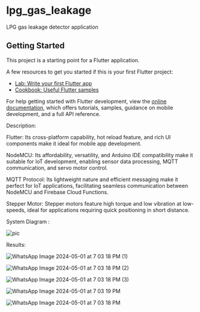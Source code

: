 # lpg_gas_leakage

LPG gas leakage detector application

## Getting Started

This project is a starting point for a Flutter application.

A few resources to get you started if this is your first Flutter project:

- [Lab: Write your first Flutter app](https://docs.flutter.dev/get-started/codelab)
- [Cookbook: Useful Flutter samples](https://docs.flutter.dev/cookbook)

For help getting started with Flutter development, view the
[online documentation](https://docs.flutter.dev/), which offers tutorials,
samples, guidance on mobile development, and a full API reference.

Description:

Flutter: Its cross-platform capability, hot reload feature, and rich UI components make it ideal for mobile app development.

NodeMCU: Its affordability, versatility, and Arduino IDE compatibility make it suitable for IoT development, enabling sensor data processing, MQTT communication, and servo motor control.

MQTT Protocol: Its lightweight nature and efficient messaging make it perfect for IoT applications, facilitating seamless communication between NodeMCU and Firebase Cloud Functions.

Stepper Motor: Stepper motors feature high torque and low vibration at low-speeds, ideal for applications requiring quick positioning in short distance.

System Diagram :

![pic](https://github.com/Aakaash-MAK/Lpg_gas_leakage_detection/assets/92644874/78e0e7ff-d132-4191-9a33-108b149f6224)

Results:

![WhatsApp Image 2024-05-01 at 7 03 18 PM (1)](https://github.com/Aakaash-MAK/Lpg_gas_leakage_detection/assets/92644874/27064423-1330-4d2d-ab7f-1183059ce756)

![WhatsApp Image 2024-05-01 at 7 03 18 PM (2)](https://github.com/Aakaash-MAK/Lpg_gas_leakage_detection/assets/92644874/51b1dca8-1f55-4ccf-a808-0d129dc2ff9c)

![WhatsApp Image 2024-05-01 at 7 03 18 PM (3)](https://github.com/Aakaash-MAK/Lpg_gas_leakage_detection/assets/92644874/c702a38c-2f17-4484-92f1-f9fb2757a24c)

![WhatsApp Image 2024-05-01 at 7 03 19 PM](https://github.com/Aakaash-MAK/Lpg_gas_leakage_detection/assets/92644874/f82f0d97-c129-4e2c-bb96-05e83fdb0537)

![WhatsApp Image 2024-05-01 at 7 03 18 PM](https://github.com/Aakaash-MAK/Lpg_gas_leakage_detection/assets/92644874/1bb8dd14-b6ef-4fca-881c-2b6225c4b1c3)


